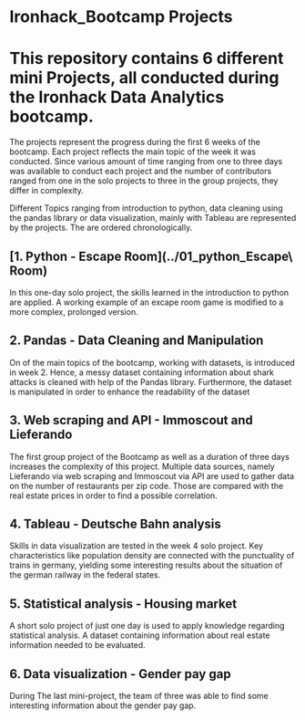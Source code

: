 # Ironhack_Bootcamp Projects

# This repository contains 6 different mini Projects, all conducted during the Ironhack Data Analytics bootcamp.
The projects represent the progress during the first 6 weeks of the bootcamp. Each project reflects the main topic of the week it was conducted.
Since various amount of time ranging from one to three days was available to conduct each project and the number of contributors ranged from one
in the solo projects to three in the group projects, they differ in complexity.

Different Topics ranging from introduction to python, data cleaning using the pandas library or data visualization, mainly with Tableau are represented by the projects.
The are ordered chronologically.

## [1. Python - Escape Room](../01_python_Escape\ Room)

In this one-day solo project, the skills learned in the introduction to python are applied. A working example of an excape room game is modified to a more complex, prolonged version.

## 2. Pandas - Data Cleaning and Manipulation

On of the main topics of the bootcamp, working with datasets, is introduced in week 2. Hence, a messy dataset containing information about shark attacks is cleaned with help of the Pandas
 library. Furthermore, the dataset is manipulated in order to enhance the readability of the dataset

## 3. Web scraping and API - Immoscout and Lieferando

The first group project of the Bootcamp as well as a duration of three days increases the complexity of this project. Multiple data sources, namely Lieferando via web scraping and Immoscout via
API are used to gather data on the number of restaurants per zip code. Those are compared with the real estate prices in order to find a possible correlation.

## 4. Tableau - Deutsche Bahn analysis

Skills in data visualization are tested in the week 4 solo project. Key characteristics like population density are connected with the punctuality of trains in germany, yielding some interesting
results about the situation of the german railway in the federal states.

## 5. Statistical analysis - Housing market

A short solo project of just one day is used to apply knowledge regarding statistical analysis. A dataset containing information about real estate information needed to be evaluated.

## 6. Data visualization - Gender pay gap

During The last mini-project, the team of three was able to find some interesting information about the gender pay gap.




